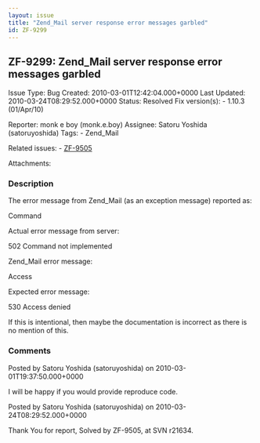 ```yaml
---
layout: issue
title: "Zend_Mail server response error messages garbled"
id: ZF-9299
---
```


ZF-9299: Zend\_Mail server response error messages garbled
----------------------------------------------------------

 Issue Type: Bug Created: 2010-03-01T12:42:04.000+0000 Last Updated: 2010-03-24T08:29:52.000+0000 Status: Resolved Fix version(s): - 1.10.3 (01/Apr/10)
 
 Reporter:  monk e boy (monk.e.boy)  Assignee:  Satoru Yoshida (satoruyoshida)  Tags: - Zend\_Mail
 
 Related issues: - [ZF-9505](/issues/browse/ZF-9505)
 
 Attachments: 
### Description

The error message from Zend\_Mail (as an exception message) reported as:

Command

Actual error message from server:

502 Command not implemented

Zend\_Mail error message:

Access

Expected error message:

530 Access denied

If this is intentional, then maybe the documentation is incorrect as there is no mention of this.

 

 

### Comments

Posted by Satoru Yoshida (satoruyoshida) on 2010-03-01T19:37:50.000+0000

I will be happy if you would provide reproduce code.

 

 

Posted by Satoru Yoshida (satoruyoshida) on 2010-03-24T08:29:52.000+0000

Thank You for report, Solved by ZF-9505, at SVN r21634.

 

 